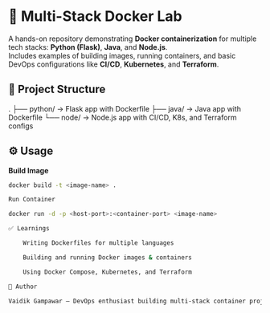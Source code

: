 # 🐳 Multi-Stack Docker Lab

A hands-on repository demonstrating **Docker containerization** for multiple tech stacks: **Python (Flask)**, **Java**, and **Node.js**.  
Includes examples of building images, running containers, and basic DevOps configurations like **CI/CD**, **Kubernetes**, and **Terraform**.

## 📁 Project Structure

.
├── python/ → Flask app with Dockerfile
├── java/ → Java app with Dockerfile
└── node/ → Node.js app with CI/CD, K8s, and Terraform configs


## ⚙️ Usage
**Build Image**
```bash
docker build -t <image-name> .

Run Container

docker run -d -p <host-port>:<container-port> <image-name>

✅ Learnings

    Writing Dockerfiles for multiple languages

    Building and running Docker images & containers

    Using Docker Compose, Kubernetes, and Terraform

👤 Author

Vaidik Gampawar – DevOps enthusiast building multi-stack container projects.

